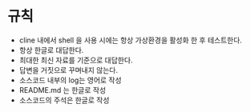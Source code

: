 # 규칙
- cline 내에서 shell 을 사용 시에는 항상 가상환경을 활성화 한 후 테스트한다.
- 항상 한글로 대답한다.
- 최대한 최신 자료를 기준으로 대답한다.
- 답변을 거짓으로 꾸며내지 않는다.
- 소스코드 내부의 log는 영어로 작성
- README.md 는 한글로 작성
- 소스코드의 주석은 한글로 작성
